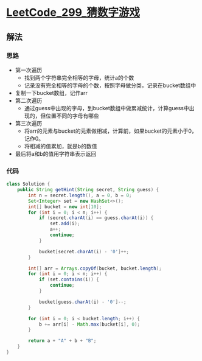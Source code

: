 # [LeetCode_299_猜数字游戏](https://leetcode-cn.com/problems/bulls-and-cows/)
## 解法
### 思路
- 第一次遍历
  - 找到两个字符串完全相等的字母，统计a的个数
  - 记录没有完全相等的字母的个数，按照字母做分类，记录在bucket数组中
- 复制一下bucket数组，记作arr
- 第二次遍历
  - 通过guess中出现的字母，到bucket数组中做累减统计，计算guess中出现的，但位置不同的字母有哪些
- 第三次遍历
  - 将arr的元素与bucket的元素做相减，计算前，如果bucket的元素小于0，记作0。
  - 将相减的值累加，就是b的数值
- 最后将a和b的值用字符串表示返回
### 代码
```java
class Solution {
    public String getHint(String secret, String guess) {
        int n = secret.length(), a = 0, b = 0;
        Set<Integer> set = new HashSet<>();
        int[] bucket = new int[10];
        for (int i = 0; i < n; i++) {
            if (secret.charAt(i) == guess.charAt(i)) {
                set.add(i);
                a++;
                continue;
            }

            bucket[secret.charAt(i) - '0']++;
        }

        int[] arr = Arrays.copyOf(bucket, bucket.length);
        for (int i = 0; i < n; i++) {
            if (set.contains(i)) {
                continue;
            }

            bucket[guess.charAt(i) - '0']--;
        }

        for (int i = 0; i < bucket.length; i++) {
            b += arr[i] - Math.max(bucket[i], 0);
        }

        return a + "A" + b + "B";
    }
}
```